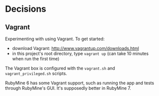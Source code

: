 # Decisions

## Vagrant

Experimenting with using Vagrant. To get started:

  * download Vagrant: http://www.vagrantup.com/downloads.html
  * in this project's root directory, type `vagrant up` (can take 10 minutes when run the first time)
  
The Vagrant box is configured with the `vagrant.sh` and `vagrant_privileged.sh` scripts. 

RubyMine 6 has some Vagrant support, such as running the app and tests through RubyMine's GUI. 
It's supposedly better in RubyMine 7.

